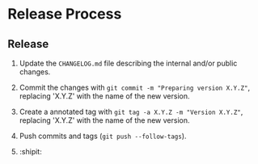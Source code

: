 Release Process
===============

Release
-------

1. Update the `CHANGELOG.md` file describing the internal and/or public changes.

2. Commit the changes with `git commit -m "Preparing version X.Y.Z"`, replacing 'X.Y.Z' with the
    name of the new version.

3. Create a annotated tag with `git tag -a X.Y.Z -m "Version X.Y.Z"`, replacing 'X.Y.Z' with the
    name of the new version.

4. Push commits and tags (`git push --follow-tags`).

5. :shipit: